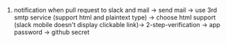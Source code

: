 1. notification when pull request to slack and mail -> send mail -> use 3rd smtp service (support html and plaintext type) -> choose html support (slack mobile doesn't display clickable link)-> 2-step-verification -> app password -> github secret